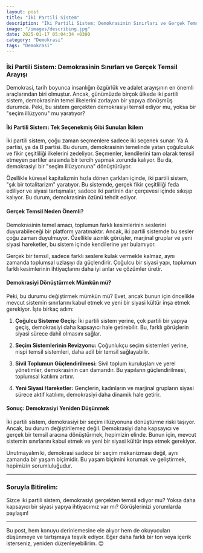 ```yaml
---
layout: post
title: "İki Partili Sistem"
description: "İki Partili Sistem: Demokrasinin Sınırları ve Gerçek Temsil Arayışı"
image: "/images/describing.jpg"
date: 2025-01-17 05:04:34 +0300
category: "Demokrasi"
tags: "Demokrasi"
---
```


 
### **İki Partili Sistem: Demokrasinin Sınırları ve Gerçek Temsil Arayışı**

Demokrasi, tarih boyunca insanlığın özgürlük ve adalet arayışının en önemli araçlarından biri olmuştur. Ancak, günümüzde birçok ülkede iki partili sistem, demokrasinin temel ilkelerini zorlayan bir yapıya dönüşmüş durumda. Peki, bu sistem gerçekten demokrasiyi temsil ediyor mu, yoksa bir "seçim illüzyonu" mu yaratıyor?

#### **İki Partili Sistem: Tek Seçenekmiş Gibi Sunulan İkilem**
İki partili sistem, çoğu zaman seçmenlere sadece iki seçenek sunar: Ya A partisi, ya da B partisi. Bu durum, demokrasinin temelinde yatan çoğulculuk ve fikir çeşitliliği ilkelerini zedeliyor. Seçmenler, kendilerini tam olarak temsil etmeyen partiler arasında bir tercih yapmak zorunda kalıyor. Bu da, demokrasiyi bir "seçim illüzyonuna" dönüştürüyor.

Özellikle küresel kapitalizmin hızla dönen çarkları içinde, iki partili sistem, "şık bir totalitarizm" yaratıyor. Bu sistemde, gerçek fikir çeşitliliği feda ediliyor ve siyasi tartışmalar, sadece iki partinin dar çerçevesi içinde sıkışıp kalıyor. Bu durum, demokrasinin özünü tehdit ediyor.

#### **Gerçek Temsil Neden Önemli?**
Demokrasinin temel amacı, toplumun farklı kesimlerinin seslerini duyurabileceği bir platform yaratmaktır. Ancak, iki partili sistemde bu sesler çoğu zaman duyulmuyor. Özellikle azınlık görüşler, marjinal gruplar ve yeni siyasi hareketler, bu sistem içinde kendilerine yer bulamıyor.

Gerçek bir temsil, sadece farklı seslere kulak vermekle kalmaz, aynı zamanda toplumsal uzlaşıyı da güçlendirir. Çoğulcu bir siyasi yapı, toplumun farklı kesimlerinin ihtiyaçlarını daha iyi anlar ve çözümler üretir.

#### **Demokrasiyi Dönüştürmek Mümkün mü?**
Peki, bu durumu değiştirmek mümkün mü? Evet, ancak bunun için öncelikle mevcut sistemin sınırlarını kabul etmek ve yeni bir siyasi kültür inşa etmek gerekiyor. İşte birkaç adım:

1. **Çoğulcu Sisteme Geçiş:** İki partili sistem yerine, çok partili bir yapıya geçiş, demokrasiyi daha kapsayıcı hale getirebilir. Bu, farklı görüşlerin siyasi sürece dahil olmasını sağlar.
   
2. **Seçim Sistemlerinin Revizyonu:** Çoğunlukçu seçim sistemleri yerine, nispi temsil sistemleri, daha adil bir temsil sağlayabilir.

3. **Sivil Toplumun Güçlendirilmesi:** Sivil toplum kuruluşları ve yerel yönetimler, demokrasinin can damarıdır. Bu yapıların güçlendirilmesi, toplumsal katılımı artırır.

4. **Yeni Siyasi Hareketler:** Gençlerin, kadınların ve marjinal grupların siyasi sürece aktif katılımı, demokrasiyi daha dinamik hale getirir.

#### **Sonuç: Demokrasiyi Yeniden Düşünmek**
İki partili sistem, demokrasiyi bir seçim illüzyonuna dönüştürme riski taşıyor. Ancak, bu durum değiştirilemez değil. Demokrasiyi daha kapsayıcı ve gerçek bir temsil aracına dönüştürmek, hepimizin elinde. Bunun için, mevcut sistemin sınırlarını kabul etmek ve yeni bir siyasi kültür inşa etmek gerekiyor.

Unutmayalım ki, demokrasi sadece bir seçim mekanizması değil, aynı zamanda bir yaşam biçimidir. Bu yaşam biçimini korumak ve geliştirmek, hepimizin sorumluluğudur.

---

### **Soruyla Bitirelim:**
Sizce iki partili sistem, demokrasiyi gerçekten temsil ediyor mu? Yoksa daha kapsayıcı bir siyasi yapıya ihtiyacımız var mı? Görüşlerinizi yorumlarda paylaşın!

---

Bu post, hem konuyu derinlemesine ele alıyor hem de okuyucuları düşünmeye ve tartışmaya teşvik ediyor. Eğer daha farklı bir ton veya içerik isterseniz, yeniden düzenleyebilirim. 😊
